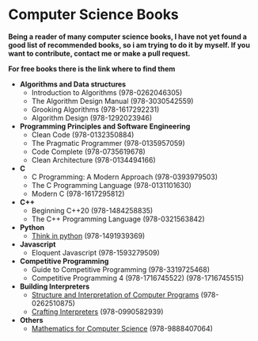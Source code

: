 # Computer Science Books
**Being a reader of many computer science books, I have not yet found a good list of recommended books, so i am trying to do it by myself. If you want to contribute, contact me or make a pull request.**

**For free books there is the link where to find them**

- **Algorithms and Data structures**
	- Introduction to Algorithms (978-0262046305)
	- The Algorithm Design Manual (978-3030542559)
	- Grooking Algorithms (978-1617292231)
	- Algorithm Design (978-1292023946)
- **Programming Principles and Software Engineering**
	- Clean Code (978-0132350884)
	- The Pragmatic Programmer (978-0135957059)
	- Code Complete (978-0735619678)
	- Clean Architecture (978-0134494166)
- **C**
	- C Programming: A Modern Approach (978-0393979503)
	- The C Programming Language (978-0131101630)
	- Modern C (978-1617295812)
- **C++**
	- Beginning C++20 (978-1484258835)
	- The C++ Programming Language (978-0321563842)
- **Python**
	- [Think in python](https://greenteapress.com/wp/think-python-2e/) (978-1491939369)
- **Javascript**
	- Eloquent Javascript (978-1593279509)
- **Competitive Programming**
	- Guide to Competitive Programming (978-3319725468)
	- Competitive Programming 4 (978-1716745522) (978-1716745515)
- **Building Interpreters**
	- [Structure and Interpretation of Computer Programs](https://web.mit.edu/6.001/6.037/sicp.pdf) (978-0262510875)
	- [Crafting Interpreters](https://craftinginterpreters.com/) (978-0990582939)
- **Others**
	- [Mathematics for Computer Science](https://courses.csail.mit.edu/6.042/spring18/mcs.pdf) (978-9888407064)
